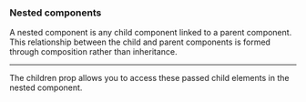 ### Nested components
A nested component is any child component linked to a parent component. This relationship between the child and parent components is formed through composition rather than inheritance. 

---
The children prop allows you to access these passed child elements in the nested component. 

